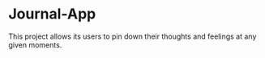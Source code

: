 # Journal-App
This project allows its users to pin down their thoughts and feelings at any given moments.

